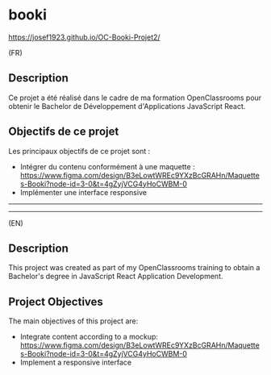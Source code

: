 # booki
https://josef1923.github.io/OC-Booki-Projet2/

(FR)
## Description

Ce projet a été réalisé dans le cadre de ma formation OpenClassrooms pour obtenir le Bachelor de Développement d'Applications JavaScript React. 

## Objectifs de ce projet 

Les principaux objectifs de ce projet sont :
- Intégrer du contenu conformément à une maquette : https://www.figma.com/design/B3eLowtWREc9YXzBcGRAHn/Maquettes-Booki?node-id=3-0&t=4gZyjVCG4yHoCWBM-0 
- Implémenter une interface responsive

---------------------------------------------------------------------------------------------------------
---------------------------------------------------------------------------------------------------------
(EN)
## Description

This project was created as part of my OpenClassrooms training to obtain a Bachelor's degree in JavaScript React Application Development.

## Project Objectives

The main objectives of this project are:
- Integrate content according to a mockup: https://www.figma.com/design/B3eLowtWREc9YXzBcGRAHn/Maquettes-Booki?node-id=3-0&t=4gZyjVCG4yHoCWBM-0
- Implement a responsive interface
